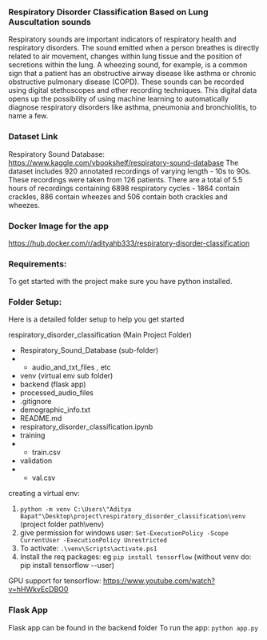### Respiratory Disorder Classification Based on Lung Auscultation sounds

Respiratory sounds are important indicators of respiratory health and respiratory disorders. The sound emitted when a person 
breathes is directly related to air movement, changes within lung tissue and the position of secretions within the lung. 
A wheezing sound, for example, is a common sign that a patient has an obstructive airway disease like asthma or chronic 
obstructive pulmonary disease (COPD). These sounds can be recorded using digital stethoscopes and other recording techniques.
This digital data opens up the possibility of using machine learning to automatically diagnose respiratory disorders like asthma, 
pneumonia and bronchiolitis, to name a few.

### Dataset Link
Respiratory Sound Database: https://www.kaggle.com/vbookshelf/respiratory-sound-database
The dataset includes 920 annotated recordings of varying length - 10s to 90s. These recordings were taken from 126 patients. There are a total of 5.5 hours of recordings containing 6898 respiratory cycles - 1864 contain crackles, 886 contain wheezes and 506 contain both crackles and wheezes.

### Docker Image for the app
https://hub.docker.com/r/adityahb333/respiratory-disorder-classification

### Requirements:
To get started with the project make sure you have python installed.

### Folder Setup:
Here is a detailed folder setup to help you get started

respiratory_disorder_classification (Main Project Folder)
- Respiratory_Sound_Database (sub-folder)
- - audio_and_txt_files , etc
- venv (virtual env sub folder)
- backend (flask app)
- processed_audio_files
- .gitignore
- demographic_info.txt
- README.md
- respiratory_disorder_classification.ipynb
- training
- - train.csv
- validation
- - val.csv 


creating a virtual env:
1. `python -m venv C:\Users\"Aditya Bapat"\Desktop\project\respiratory_disorder_classification\venv` (project folder path\venv)
2. give permission for windows user: `Set-ExecutionPolicy -Scope CurrentUser -ExecutionPolicy Unrestricted`
3. To activate: `.\venv\Scripts\activate.ps1` 
4. Install the req packages: eg `pip install tensorflow` (without venv do: pip install tensorflow --user)

GPU support for tensorflow: https://www.youtube.com/watch?v=hHWkvEcDBO0

### Flask App
Flask app can be found in the backend folder
To run the app:
`python app.py`

